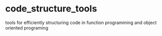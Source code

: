 # code_structure_tools
tools for efficiently structuring code in function programming and object oriented programing

